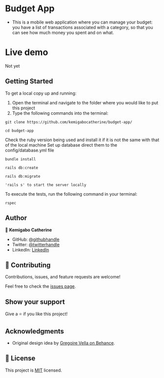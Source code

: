 # Budget App

- This is a mobile web application where you can manage your budget: you have a list of transactions associated with a category, so that you can see how much money you spent and on what.

# Live demo
Not yet

## Getting Started

To get a local copy up and running: 
1. Open the terminal and navigate to the folder where you would like to put this project
2. Type the following commands into the terminal: 
 ```
 git clone https://github.com/kemigabocatherine/budget-app/
 ```
 ```
 cd budget-app
 ```

Check the ruby version being used and install it if it is not the same with that of the local machine
Set up database direct them to the config/database.yml file
```
bundle install
```
```
rails db:create
```
```
rails db:migrate
```
```
'rails s' to start the server locally
```

To execute the tests, run the following command in your terminal:
```
rspec
```

## Author

👤 **Kemigabo Catherine**

- GitHub: [@githubhandle](https://github.com/kemigabocatherine)
- Twitter: [@twitterhandle](https://twitter.com/home?lang=en)
- LinkedIn: [LinkedIn](https://www.linkedin.com/in/kemigabocatherine/)

## 🤝 Contributing

Contributions, issues, and feature requests are welcome!

Feel free to check the [issues page](https://github.com/kemigabocatherine/budget-app/issues).

## Show your support

Give a ⭐️ if you like this project!

## Acknowledgments

- Original design idea by [Gregoire Vella on Behance](https://www.behance.net/gregoirevella).

## 📝 License

This project is [MIT](./LICENSE) licensed.
